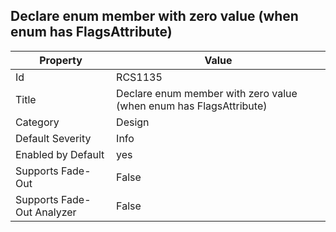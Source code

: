 ## Declare enum member with zero value \(when enum has FlagsAttribute\)

Property | Value
--- | --- 
Id | RCS1135
Title | Declare enum member with zero value \(when enum has FlagsAttribute\)
Category | Design
Default Severity | Info
Enabled by Default | yes
Supports Fade-Out | False
Supports Fade-Out Analyzer | False
